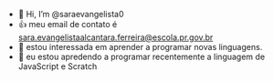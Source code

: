 - 👋 Hi, I’m @saraevangelista0
- :+1: meu email de contato é sara.evangelistaalcantara.ferreira@escola.pr.gov.br
- 👀 estou interessada em aprender a programar novas linguagens.
- 🌱 eu estou apredendo a programar recentemente a linguagem de JavaScript e Scratch

<!---
saraevangelista0/saraevangelista0 is a ✨ special ✨ repository because its `README.md` (this file) appears on your GitHub profile.
You can click the Preview link to take a look at your changes.
--->
